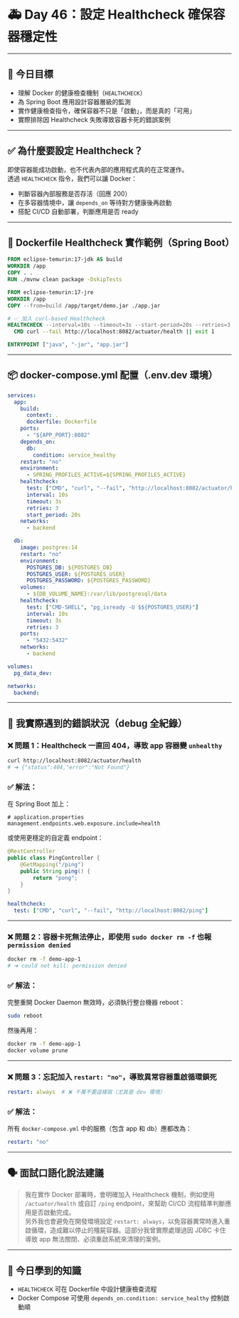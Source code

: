 # 🚑 Day 46：設定 Healthcheck 確保容器穩定性

---

## 🎯 今日目標

- 理解 Docker 的健康檢查機制（`HEALTHCHECK`）
- 為 Spring Boot 應用設計容器層級的監測
- 實作健康檢查指令，確保容器不只是「啟動」，而是真的「可用」
- 實際排除因 Healthcheck 失敗導致容器卡死的錯誤案例

---

## ✅ 為什麼要設定 Healthcheck？

即使容器能成功啟動，也不代表內部的應用程式真的在正常運作。  
透過 `HEALTHCHECK` 指令，我們可以讓 Docker：

- 判斷容器內部服務是否存活（回應 200）
- 在多容器情境中，讓 `depends_on` 等待對方健康後再啟動
- 搭配 CI/CD 自動部署，判斷應用是否 ready

---

## 🔨 Dockerfile Healthcheck 實作範例（Spring Boot）

```dockerfile
FROM eclipse-temurin:17-jdk AS build
WORKDIR /app
COPY . .
RUN ./mvnw clean package -DskipTests

FROM eclipse-temurin:17-jre
WORKDIR /app
COPY --from=build /app/target/demo.jar ./app.jar

# ✅ 加入 curl-based Healthcheck
HEALTHCHECK --interval=10s --timeout=3s --start-period=20s --retries=3 \
  CMD curl --fail http://localhost:8082/actuator/health || exit 1

ENTRYPOINT ["java", "-jar", "app.jar"]
```

---

## 📦 docker-compose.yml 配置（.env.dev 環境）

```yaml
services:
  app:
    build:
      context: .
      dockerfile: Dockerfile
    ports:
      - "${APP_PORT}:8082"
    depends_on:
      db:
        condition: service_healthy
    restart: "no"
    environment:
      - SPRING_PROFILES_ACTIVE=${SPRING_PROFILES_ACTIVE}
    healthcheck:
      test: ["CMD", "curl", "--fail", "http://localhost:8082/actuator/health"]
      interval: 10s
      timeout: 3s
      retries: 3
      start_period: 20s
    networks:
      - backend

  db:
    image: postgres:14
    restart: "no"
    environment:
      POSTGRES_DB: ${POSTGRES_DB}
      POSTGRES_USER: ${POSTGRES_USER}
      POSTGRES_PASSWORD: ${POSTGRES_PASSWORD}
    volumes:
      - ${DB_VOLUME_NAME}:/var/lib/postgresql/data
    healthcheck:
      test: ["CMD-SHELL", "pg_isready -U $${POSTGRES_USER}"]
      interval: 10s
      timeout: 3s
      retries: 3
    ports:
      - "5432:5432"
    networks:
      - backend

volumes:
  pg_data_dev:

networks:
  backend:
```

---

## 🧪 我實際遇到的錯誤狀況（debug 全紀錄）

### ❌ 問題 1：Healthcheck 一直回 404，導致 app 容器變 `unhealthy`

```bash
curl http://localhost:8082/actuator/health
# ➜ {"status":404,"error":"Not Found"}
```

### ✅ 解法：
在 Spring Boot 加上：

```properties
# application.properties
management.endpoints.web.exposure.include=health
```

或使用更穩定的自定義 endpoint：

```java
@RestController
public class PingController {
    @GetMapping("/ping")
    public String ping() {
        return "pong";
    }
}
```

```yaml
healthcheck:
  test: ["CMD", "curl", "--fail", "http://localhost:8082/ping"]
```

---

### ❌ 問題 2：容器卡死無法停止，即使用 `sudo docker rm -f` 也報 `permission denied`

```bash
docker rm -f demo-app-1
# ➜ could not kill: permission denied
```

### ✅ 解法：
完整重開 Docker Daemon 無效時，必須執行整台機器 reboot：

```bash
sudo reboot
```

然後再用：

```bash
docker rm -f demo-app-1
docker volume prune
```

---

### ❌ 問題 3：忘記加入 `restart: "no"`，導致異常容器重啟循環鎖死

```yaml
restart: always  # ❌ 千萬不要這樣寫（尤其是 dev 環境）
```

### ✅ 解法：
所有 `docker-compose.yml` 中的服務（包含 app 和 db）應都改為：

```yaml
restart: "no"
```

---

## 🗣️ 面試口語化說法建議

> 我在實作 Docker 部署時，會明確加入 Healthcheck 機制，例如使用 `/actuator/health` 或自訂 `/ping` endpoint，來幫助 CI/CD 流程精準判斷應用是否啟動完成。  
另外我也會避免在開發環境設定 `restart: always`，以免容器異常時進入重啟循環，造成難以停止的殭屍容器。這部分我曾實際處理過因 JDBC 卡住導致 app 無法關閉、必須重啟系統來清理的案例。

---

## 🧠 今日學到的知識

- `HEALTHCHECK` 可在 Dockerfile 中設計健康檢查流程
- Docker Compose 可使用 `depends_on.condition: service_healthy` 控制啟動順

